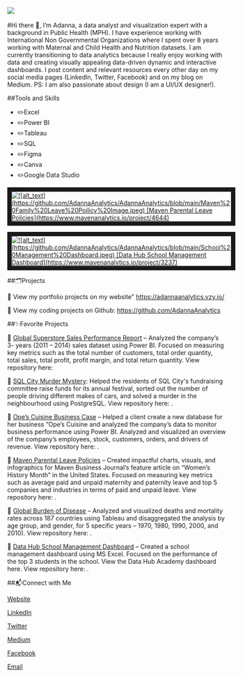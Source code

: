 ![](https://media.licdn.com/dms/image/D4D16AQGWqK6j05ihIg/profile-displaybackgroundimage-shrink_350_1400/0/1681382320148?e=1691625600&v=beta&t=X3WF9iBITjYQf4dfvROm73Jq08R9Gt0ZZYz-qfMZ5wA)

#Hi there 👋, I’m Adanna, a data analyst and visualization expert with a background in Public Health (MPH). I have experience working with International Non Governmental Organizations where I spent over 8 years working with Maternal and Child Health and Nutrition datasets. I am currently transitioning to data analytics because I really enjoy working with data and creating visually appealing data-driven dynamic and interactive dashboards. I post content and relevant resources every other day on my social media pages (LinkedIn, Twitter, Facebook) and on my blog on Medium. PS: I am also passionate about design (I am a UI/UX designer!). 


##Tools and Skills

* ✏️Excel
* ✏️Power BI
* ✏️Tableau
* ✏️SQL
* ✏️Figma
* ✏️Canva
* ✏️Google Data Studio





<a href="http://www.youtube.com/watch?feature=player_embedded&v=2E0tO5ibvFE&t=13s
" target="_blank"><img src="http://img.youtube.com/vi/2E0tO5ibvFE&t=13s/0.jpg" 
alt="![alt_text](https://github.com/AdannaAnalytics/AdannaAnalytics/blob/main/Maven%20Family%20Leave%20Poilicy%20Image.jpeg)
[Maven Parental Leave Policies](https://www.mavenanalytics.io/project/4644)" width="240" height="180" border="10" /></a>




<a href="http://www.youtube.com/watch?feature=player_embedded&v=XKDAhxeTiVg
" target="_blank"><img src="http://img.youtube.com/vi/XKDAhxeTiVg/0.jpg" 
alt="![alt_text](https://github.com/AdannaAnalytics/AdannaAnalytics/blob/main/School%20Management%20Dashboard.jpeg)
[Data Hub School Management Dashboard](https://www.mavenanalytics.io/project/3237)" width="240" height="180" border="10" /></a>







##🗂️Projects


	View my portfolio projects on my website" https://adannaanalytics.vzy.io/

	View my coding projects on Github: https://github.com/AdannaAnalytics



##✨Favorite Projects


	[Global Superstore Sales Performance Report](https://www.mavenanalytics.io/project/5675) – Analyzed the company’s 3- years (2011 – 2014) sales dataset using Power BI. Focused on measuring key metrics such as the total number of customers, total order quantity, total sales, total profit, profit margin, and total return quantity. View repository here:

	[SQL City Murder Mystery](https://www.mavenanalytics.io/project/6146): Helped the residents of SQL City's fundraising committee raise funds for its annual festival, sorted out the number of people driving different makes of cars, and solved a murder in the neighbourhood using PostgreSQL. View repository here: .

	[Ope’s Cuisine Business Case](https://www.mavenanalytics.io/project/3372) – Helped a client create a new database for her business “Ope’s Cuisine and analyzed the company’s data to monitor business performance using Power BI. Analyzed and visualized an overview of the company’s employees, stock, customers, orders, and drivers of revenue. View repository here: .

	[Maven Parental Leave Policies](https://www.mavenanalytics.io/project/4644) – Created impactful charts, visuals, and infographics for Maven Business Journal’s feature article on “Women’s History Month” in the United States. Focused on measuring key metrics such as average paid and unpaid maternity and paternity leave and top 5 companies and industries in terms of paid and unpaid leave. View repository here: .

	[Global Burden of Disease](https://www.mavenanalytics.io/project/4481) – Analyzed and visualized deaths and mortality rates across 187 countries using Tableau and disaggregated the analysis by age group, and gender, for 5 specific years – 1970, 1980, 1990, 2000, and 2010). View repository here: .

	[Data Hub School Management Dashboard](https://www.mavenanalytics.io/project/3237) – Created a school management dashboard using MS Excel. Focused on the performance of the top 3 students in the school. View the Data Hub Academy dashboard here. View repository here: .



##📬Connect with Me



[Website](https://adannaanalytics.vzy.io/)

[LinkedIn](https://www.linkedin.com/in/adannaopara/)

[Twitter](https://twitter.com/AdannaOpara1)

[Medium](https://medium.com/@adanna.analytics)

[Facebook](https://web.facebook.com/adanna.opara.9)

[Email](adanna.analytics@gmail.com)



